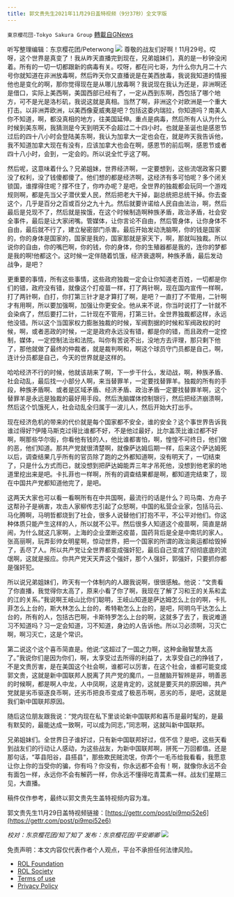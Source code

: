 ```yaml
---
title: 郭文贵先生2021年11月29日盖特视频（9分37秒）全文字版
---
```

`東京櫻花団-Tokyo Sakura Group` [轉載自GNews](https://gnews.org/zh-hans/1707439/)

听写整理编辑：东京樱花团/Peterwong
![](https://assets.gnews.org/wp-content/uploads/2021/11/image-946.png)
尊敬的战友们好啊！11月29号。哎呀，这个世界是真变了！我从昨天直播完到现在，兄弟姐妹们，真的是一秒钟没闲着。所有的一切一切都跟新的病毒有关。哎呀，都在问七哥，为什么你九月二十六号你就知道在非洲放毒啊，然后昨天你又直播说是在美西放毒，我说我知道的情报他也是变化的啊，那你觉得现在是从哪儿放毒啊？我说现在我认为还是，非洲啊还是借口，实际上美西啊，美国西部已经有了，一定从西到东啊，西包括了哪个地方，可不是光是洛杉矶，我说这就是真相。当然了啊，非洲这个对欧洲是一个重大打击。以非洲弄欧洲，以美西像夏威夷是吧？包括这委内瑞拉，你知道吗？南美人你不知道，啊，都没真相的地方，往美国延伸。重点是病毒，然后所有人认为什么时候到美东啊，我猜测是今天到明天不会超过二十四小时。也就是圣诞也是感恩节过后的四十八小时会登陆美东啊，我认为加拿大一定也会在，就是昨天我告诉他，我不知道加拿大现在有没有，应该加拿大也会在啊，感恩节的前后啊，感恩节或者四十八小时，会到，一定会的。所以说全忙乎这了啊。

然后呢，这意味着什么？兄弟姐妹，世界经济啊，一定要想到，这些流氓政客只要没了权利，没了钱傻都傻了。他们想的都是经济啊，这经济有多可怕呢？多个闭关锁国，谁撑得住呢？撑不住了，你咋办呢？是吧，全世界的独裁都会玩同一个游戏规则啊，都是先当父子潜伏爱人民，然后把老大干掉，副总统把总统干掉。你去查这个，几乎是百分之百或百分之九十九。然后就要许诺给人民自由法治，啊，然后最后是兑现不了，然后就是挨饿，在这个时候制造啊种族矛盾，政治矛盾，社会安全事件，最后是让大家闭嘴。管媒体，让你言论不自由，然后管身体，让你身体不自由，最后就不行了，建立秘密部门杀害。最后开始发动洗脑啊，你的钱是国家的，你的身体是国家的，国家是我的，国家那就是家天下，啊，那就叫独裁。所以说你的自由，你的嘴巴啊，你的钱，你的身体，你的生殖器都是我的，连你的梦都是我的啊!他都这个。这时候一定伴随着饥饿，经济衰退啊，种族矛盾，最后发动战争，是吧？

更重要的事情，所有这些事情，这些政府独裁一定会让你知道老百姓，一切都是你们的错，政府没有错，就像这个打疫苗一样，打了两针啊，现在国内宣传一样啊，打了两针啊，白打，你打第三针才是才算打了啊，是吧？一直打了不管用，二针啊才有用啊，所以要加强啊，加强让你更安全。他从来不说，你当时说打了一针就不会染病了，然后要打二针，二针现在不管用，打第三针。全世界独裁都这样，永远他没错。所以这个当国家权力膨胀独裁的时候，军阀割据的时候和军阀政权的时候，啊，或者恶政的时候，一定是政府永远没有错，都是你的错，而且政府一定控制，媒体，一定控制法治和法院。叫你有苦说不出，没地方去评理，那只剩下他了，那他就做了最终的仲裁者，就是裁判啊和，啊这个球员守门员都是自己，啊，连计分员都是自己，今天的世界就是这样的。

哈哈经济不行的时候，他就该胡来了啊，下一步干什么，发动战，啊，种族矛盾、社会动乱，最后找一小部分人啊，来当替罪羊，一定要找替罪羊。独裁的所有的手段，种族矛盾啊、或者是区域矛盾、经济矛盾、政治矛盾一定要找替罪羊啊，这个替罪羊是永远是独裁的最好用手段。然后洗脑媒体控制银行，然后把经济崩溃啊，然后这个饥饿死人，社会动乱全归属于一波儿人，然后开始大打出手。

现在经济危机的带来的代价就是每个国家都不安全，谁的安全？这个事世界告诉我谁过得好?伊隆马斯克过得比谁都不好，不是他过最好，比尔盖茨比谁过都不好啊，啊那些华尔街，你看他有钱的人，他比谁都害怕，啊，惶惶不可终日，他们做的恶，他们知道。那共产党就很清楚啊，就像萨达姆后期一样，后来这个萨达姆死以后，调查结果几乎所有的官员除了跑的之外都知道啊，没有明天了，一切结束了，只是什么方式而已，就没想到把萨达姆能弄三年才吊死他，没想到他老家的地道里挖出来是吧。卡扎菲也一样啊，所有的调查结果都是啊，都知道完结束了，现在中国共产党都知道他完了，是吧。

这两天大家也可以看一看啊所有在中共国啊，最流行的话是什么？司马南、方舟子这帮孙子是祸害，攻击人家柳传志引起了众怒啊，中国的私营企业家，包括马云、马化腾啊，马明哲都烧到了社会，很多人说替他们打抱不平，不公平对他们。你这种体质只能产生这样的人，所以就不公平。然后很多人知道这个疫苗啊，简直是胡闹，为什么就这几家啊，上海的企业垄断这疫苗，国药背后是全是中南坑的家人。张高丽啊，玩弄彭帅女明星啊，惊动世界，把一个国家的所谓的政治奥运都给毁掉了，丢尽了人。所以共产党让全世界都变成强奸犯，最后自己变成了彻彻底底的流氓啊，这就是报应。你共产党天天弄这个强奸，那个人强奸，郭强奸，只要抓你都是强奸犯。

所以说兄弟姐妹们，昨天有一个体制内的人跟我说啊，很很感触。他说：“文贵看了你直播，我觉得你太高了，原来小看了你了啊，我现在了解了习和王的关系和孟的江的关系。”我说啊王岐山比你们聪明，王岐山知道是萨达姆怎么上台的啊，卡扎菲怎么上台的，斯大林怎么上台的，希特勒怎么上台的，是吧，阿明乌干达怎么上台的，所有的人，包括古巴啊，卡斯特罗怎么上台的啊，这就多了去了，我说难道习不知道吗？习一定会知道，习不知道，身边的人告诉他。所以习必须啊，习灭亡啊，啊习灭亡，这是个常识。

第二说这个这个喜币简直是。他说:“这超过了一国之力啊，这种金融智慧太高了。”我说你们是因为你们，啊，太享受过去所得的利益了，太享受自己的挣钱了，不是文贵厉害，是在美国这个社会啊，谁都可以厉害，在这个社会，谁都可能变成郭文贵，这就是新中国联邦人脱离了共产党的魔爪，一旦醒脑开智辨是非，明善恶的时候啊，都是啊人中龙，人中凤啊，这是肯定的，这就是要灭共的原因嘛，共产党就是劣币驱逐良币啊，还劣币把良币变成了极恶币啊，恶劣的币，是吧，这就是我们新中国联邦原因。

随后这位朋友跟我说：“党内现在私下里谈论新中国联邦和喜币是最时髦的，是最有默契的，最能达成一致啊，可以成为同志，”同志啊，这就叫新中国联邦。

兄弟姐妹们。全世界日子谁好过，只有新中国联邦好过，信不信？是吧，这些天看到战友们的行动让人感动，为这些战友，为新中国联邦啊，拼死一万回都值。还是那句话，“莘县阳谷，县搭县”，那些欺民贼流氓，你弄个一毛币给我看看，我愿意让你上你的当受你的骗，你有吗？你没有，你永远都不会有！啊，就像你永远不会有面包一样，永远你不会有解药一样，你永远不懂得吃青蒿素一样。战友们星期三见，大直播。

稿件仅作参考，最终以郭文贵先生盖特视频内容为准。

郭文贵先生11月29日盖特视频链接：[https://gettr.com/post/pi9mpi52e6](https://gettr.com/post/pi9mpi52e6)

*校对：东京樱花团/知了知了
发布：东京樱花团/平安卿卿*
![](https://assets.gnews.org/wp-content/uploads/2021/11/%E6%9C%80%E6%96%B0%E7%89%88.png)
 

免责声明：本文内容仅代表作者个人观点，平台不承担任何法律风险。

- [ROL Foundation](https://rolfoundation.org/)
- [ROL Society](https://rolsociety.org/)
- [Terms of use](https://gnews.org/terms-of-use-3/)
- [Privacy Policy](https://gnews.org/privacy-policy/)
